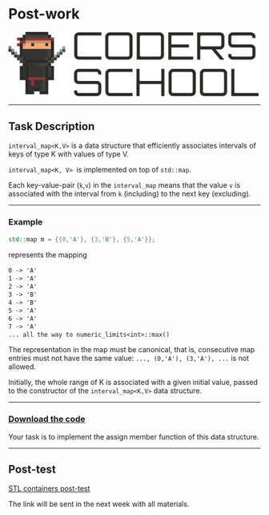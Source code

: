 <!-- .slide: data-background="#111111" -->

# Post-work

<a href="https://coders.school">
    <img width="500" src="../img/coders_school_logo.png" alt="Coders School" class="plain">
</a>


___

## Task Description

`interval_map<K,V>` is a data structure that efficiently associates intervals of keys of type K with values of type V.

`interval_map<K, V> `is implemented on top of `std::map`.

Each key-value-pair (`k`,`v`) in the `interval_map` means that the value `v` is associated with the interval from `k` (including) to the next key (excluding).

___

### Example

```cpp
std::map m = {{0,'A'}, {3,'B'}, {5,'A'}};
```

represents the mapping

```text
0 -> 'A'
1 -> 'A'
2 -> 'A'
3 -> 'B'
4 -> 'B'
5 -> 'A'
6 -> 'A'
7 -> 'A'
... all the way to numeric_limits<int>::max()
```

The representation in the map must be canonical, that is, consecutive map entries must not have the same value: `..., (0,'A'), (3,'A'), ...` is not allowed.

Initially, the whole range of K is associated with a given initial value, passed to the constructor of the `interval_map<K,V>` data structure.

___

### [Download the code](https://replit.com/@ziobron/interval-map#main.cpp)

Your task is to implement the assign member function of this data structure.

___

## Post-test

[STL containers post-test](https://forms.gle/hSXkmHxrRrPBvsbT7)

The link will be sent in the next week with all materials.

